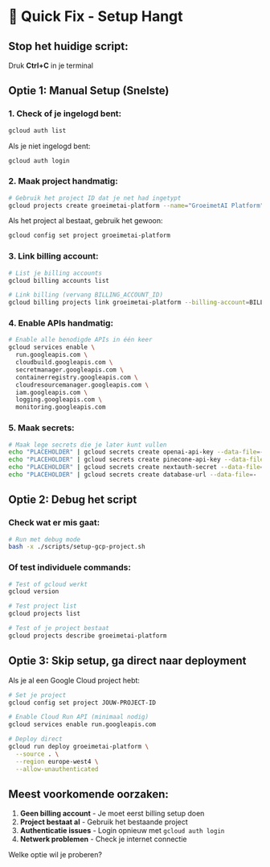 # 🔧 Quick Fix - Setup Hangt

## Stop het huidige script:
Druk **Ctrl+C** in je terminal

## Optie 1: Manual Setup (Snelste)

### 1. Check of je ingelogd bent:
```bash
gcloud auth list
```

Als je niet ingelogd bent:
```bash
gcloud auth login
```

### 2. Maak project handmatig:
```bash
# Gebruik het project ID dat je net had ingetypt
gcloud projects create groeimetai-platform --name="GroeimetAI Platform"
```

Als het project al bestaat, gebruik het gewoon:
```bash
gcloud config set project groeimetai-platform
```

### 3. Link billing account:
```bash
# List je billing accounts
gcloud billing accounts list

# Link billing (vervang BILLING_ACCOUNT_ID)
gcloud billing projects link groeimetai-platform --billing-account=BILLING_ACCOUNT_ID
```

### 4. Enable APIs handmatig:
```bash
# Enable alle benodigde APIs in één keer
gcloud services enable \
  run.googleapis.com \
  cloudbuild.googleapis.com \
  secretmanager.googleapis.com \
  containerregistry.googleapis.com \
  cloudresourcemanager.googleapis.com \
  iam.googleapis.com \
  logging.googleapis.com \
  monitoring.googleapis.com
```

### 5. Maak secrets:
```bash
# Maak lege secrets die je later kunt vullen
echo "PLACEHOLDER" | gcloud secrets create openai-api-key --data-file=-
echo "PLACEHOLDER" | gcloud secrets create pinecone-api-key --data-file=-
echo "PLACEHOLDER" | gcloud secrets create nextauth-secret --data-file=-
echo "PLACEHOLDER" | gcloud secrets create database-url --data-file=-
```

## Optie 2: Debug het script

### Check wat er mis gaat:
```bash
# Run met debug mode
bash -x ./scripts/setup-gcp-project.sh
```

### Of test individuele commands:
```bash
# Test of gcloud werkt
gcloud version

# Test project list
gcloud projects list

# Test of je project bestaat
gcloud projects describe groeimetai-platform
```

## Optie 3: Skip setup, ga direct naar deployment

Als je al een Google Cloud project hebt:
```bash
# Set je project
gcloud config set project JOUW-PROJECT-ID

# Enable Cloud Run API (minimaal nodig)
gcloud services enable run.googleapis.com

# Deploy direct
gcloud run deploy groeimetai-platform \
  --source . \
  --region europe-west4 \
  --allow-unauthenticated
```

## Meest voorkomende oorzaken:

1. **Geen billing account** - Je moet eerst billing setup doen
2. **Project bestaat al** - Gebruik het bestaande project
3. **Authenticatie issues** - Login opnieuw met `gcloud auth login`
4. **Netwerk problemen** - Check je internet connectie

Welke optie wil je proberen?